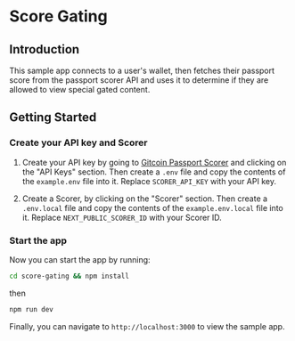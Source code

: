 # Score Gating

## Introduction

This sample app connects to a user's wallet, then fetches their passport score from the passport scorer API and uses it to determine if they are allowed to view special gated content.

## Getting Started

### Create your API key and Scorer
1. Create your API key by going to [Gitcoin Passport Scorer](https://scorer.gitcoin.co) and clicking on the "API Keys" section.
  Then create a `.env` file and copy the contents of the `example.env` file into it.
  Replace `SCORER_API_KEY` with your API key.

1. Create a Scorer, by clicking on the "Scorer" section.
  Then create a `.env.local` file and copy the contents of the `example.env.local` file into it. Replace `NEXT_PUBLIC_SCORER_ID` with your Scorer ID.

### Start the app
Now you can start the app by running:

```bash
cd score-gating && npm install
``` 
then 

```bash
npm run dev
```

Finally, you can navigate to `http://localhost:3000` to view the sample app.

